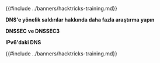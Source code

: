 {{#include ../banners/hacktricks-training.md}}

**DNS'e yönelik saldırılar hakkında daha fazla araştırma yapın**

**DNSSEC ve DNSSEC3**

**IPv6'daki DNS**

{{#include ../banners/hacktricks-training.md}}
